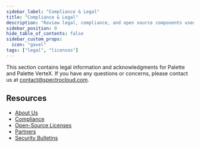 ```yaml
---
sidebar_label: "Compliance & Legal"
title: "Compliance & Legal"
description: "Review legal, compliance, and open source components used in Palette."
sidebar_position: 0
hide_table_of_contents: false
sidebar_custom_props:
  icon: "gavel"
tags: ["legal", "licenses"]
---
```


This section contains legal information and acknowledgments for Palette and Palette VerteX. If you have any questions or
concerns, please contact us at [contact@spectrocloud.com](mailto:contact@spectrocloud.com).

## Resources

- [About Us](https://www.spectrocloud.com/company)
- [Compliance](./compliance.md)
- [Open-Source Licenses](oss-licenses.md)
- [Partners](https://www.spectrocloud.com/partners)
- [Security Bulletins](../security/security-bulletins/security-bulletins.md)
